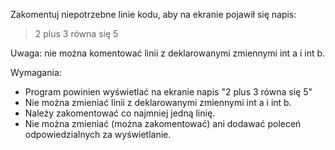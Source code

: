 Zakomentuj niepotrzebne linie kodu, aby na ekranie pojawił się napis:
> 2 plus 3 równa się 5

Uwaga: nie można komentować linii z deklarowanymi zmiennymi int a i int b.

Wymagania:

- Program powinien wyświetlać na ekranie napis "2 plus 3 równa się 5"
- Nie można zmieniać linii z deklarowanymi zmiennymi int a i int b.
- Należy zakomentować co najmniej jedną linię.
- Nie można zmieniać (można zakomentować) ani dodawać poleceń odpowiedzialnych za wyświetlanie.



